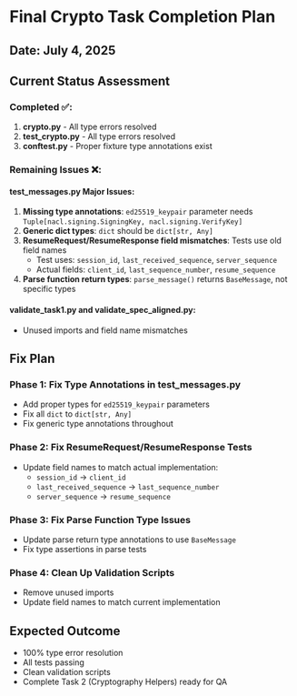 # Final Crypto Task Completion Plan

## Date: July 4, 2025

## Current Status Assessment

### Completed ✅:
1. **crypto.py** - All type errors resolved
2. **test_crypto.py** - All type errors resolved  
3. **conftest.py** - Proper fixture type annotations exist

### Remaining Issues ❌:

#### test_messages.py Major Issues:
1. **Missing type annotations**: `ed25519_keypair` parameter needs `Tuple[nacl.signing.SigningKey, nacl.signing.VerifyKey]`
2. **Generic dict types**: `dict` should be `dict[str, Any]` 
3. **ResumeRequest/ResumeResponse field mismatches**: Tests use old field names
   - Test uses: `session_id`, `last_received_sequence`, `server_sequence`
   - Actual fields: `client_id`, `last_sequence_number`, `resume_sequence`
4. **Parse function return types**: `parse_message()` returns `BaseMessage`, not specific types

#### validate_task1.py and validate_spec_aligned.py:
- Unused imports and field name mismatches

## Fix Plan

### Phase 1: Fix Type Annotations in test_messages.py
- Add proper types for `ed25519_keypair` parameters
- Fix all `dict` to `dict[str, Any]`
- Fix generic type annotations throughout

### Phase 2: Fix ResumeRequest/ResumeResponse Tests
- Update field names to match actual implementation:
  - `session_id` → `client_id` 
  - `last_received_sequence` → `last_sequence_number`
  - `server_sequence` → `resume_sequence`

### Phase 3: Fix Parse Function Type Issues
- Update parse return type annotations to use `BaseMessage`
- Fix type assertions in parse tests

### Phase 4: Clean Up Validation Scripts
- Remove unused imports
- Update field names to match current implementation

## Expected Outcome
- 100% type error resolution
- All tests passing
- Clean validation scripts
- Complete Task 2 (Cryptography Helpers) ready for QA
